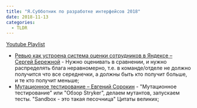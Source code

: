 ```yaml
---
title: "Я.Субботник по разработке интерфейсов 2018"
date: 2018-11-13
categories:
  - TLDR
---
```


[Youtube Playlist](https://www.youtube.com/playlist?list=PLKaafC45L_STEvOoLl_XLVZIX8Mek1L1Z)

* [Ревью  как устроена система оценки сотрудников в Яндексе – Сергей Бережной](https://www.youtube.com/watch?v=zZgSsZScqEU) - Нужно оценивать в сравнении, и нужно распределять блага неравномерно, т.е. в команде/отделе не должно получится что все середнечки, а должны быть кто получит больше, и те кто получит меньше;
* [Мутационное тестирование – Евгений Сорокин](https://www.youtube.com/watch?v=hmTzLa8CCWM) - "Мутационное тестирование" или "Обзор Stryker", делаем мутантов, запускаем тесты. "Sandbox - это такая песочница" Цитаты великих;
